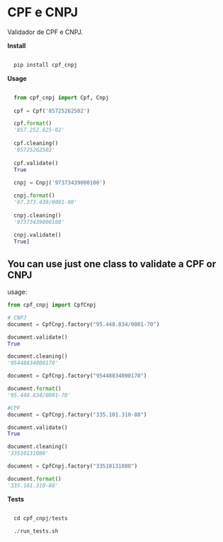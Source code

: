 CPF e CNPJ
==========

Validador de CPF e CNPJ.

**Install**


``` python

  pip install cpf_cnpj
```

**Usage**

``` python

  from cpf_cnpj import Cpf, Cnpj
  
  cpf = Cpf('85725262502')

  cpf.format()
  '857.252.625-02'
  
  cpf.cleaning()
  '85725262502'
  
  cpf.validate()
  True
  
  cnpj = Cnpj('97373439000100')

  cnpj.format()
  '97.373.439/0001-00'
  
  cnpj.cleaning()
  '97373439000100'
  
  cnpj.validate()
  True]
```

## You can use just one class to validate a CPF or CNPJ

usage:
```python
from cpf_cnpj import CpfCnpj

# CNPJ
document = CpfCnpj.factory("95.448.834/0001-70")

document.validate()
True

document.cleaning()
'95448834000170'

document = CpfCnpj.factory("95448834000170")

document.format()
'95.448.834/0001-70'

#CPF
document = CpfCnpj.factory("335.101.310-88")

document.validate()
True

document.cleaning()
'33510131088'

document = CpfCnpj.factory("33510131088")

document.format()
'335.101.310-88'

```

**Tests**

``` python

  cd cpf_cnpj/tests

  ./run_tests.sh
```
